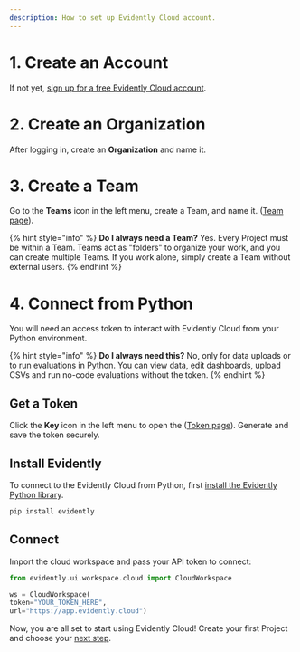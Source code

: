 ```yaml
---
description: How to set up Evidently Cloud account.
---
```


# 1. Create an Account

If not yet, [sign up for a free Evidently Cloud account](https://app.evidently.cloud/signup). 

# 2. Create an Organization

After logging in, create an **Organization** and name it.

# 3. Create a Team 

Go to the **Teams** icon in the left menu, create a Team, and name it. ([Team page](https://app.evidently.cloud/teams)).

{% hint style="info" %}
**Do I always need a Team?** Yes. Every Project must be within a Team. Teams act as "folders" to organize your work, and you can create multiple Teams. If you work alone, simply create a Team without external users. 
{% endhint %}

# 4. Connect from Python

You will need an access token to interact with Evidently Cloud from your Python environment.

{% hint style="info" %}
**Do I always need this?** No, only for data uploads or to run evaluations in Python. You can view data, edit dashboards, upload CSVs and run no-code evaluations without the token.
{% endhint %}

## Get a Token

Click the **Key** icon in the left menu to open the ([Token page](https://app.evidently.cloud/token)). Generate and save the token securely. 

## Install Evidently

To connect to the Evidently Cloud from Python, first [install the Evidently Python library](install-evidently.md).

```python
pip install evidently
```

## Connect

Import the cloud workspace and pass your API token to connect: 

```python
from evidently.ui.workspace.cloud import CloudWorkspace

ws = CloudWorkspace(
token="YOUR_TOKEN_HERE",
url="https://app.evidently.cloud")
```

Now, you are all set to start using Evidently Cloud! Create your first Project and choose your [next step](../get-started/quickstart-cloud.md).
